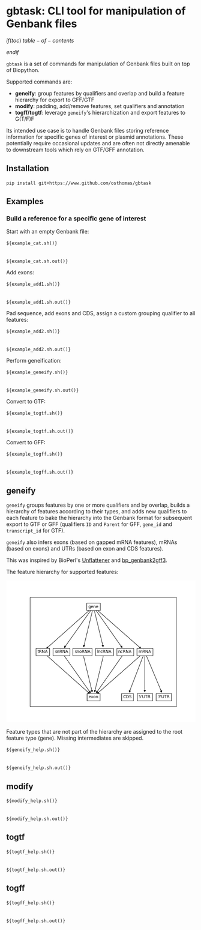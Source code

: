 # gbtask: CLI tool for manipulation of Genbank files

$if(toc)$
$table-of-contents$

$endif$

`gbtask` is a set of commands for manipulation of Genbank files built on top
of Biopython.

Supported commands are:

* **geneify**: group features by qualifiers and overlap and build a feature hierarchy for export to GFF/GTF
* **modify**: padding, add/remove features, set qualifiers and annotation
* **togff/togtf**: leverage `geneify`'s hierarchization and export features to G(T/F)F

Its intended use case is to handle Genbank files storing reference information for specific genes of interest or plasmid annotations.
These potentially require occasional updates and are often not directly amenable to downstream tools which rely on GTF/GFF annotation.


## Installation

```
pip install git+https://www.github.com/osthomas/gbtask
```


## Examples

### Build a reference for a specific gene of interest

Start with an empty Genbank file:

```
${example_cat.sh()}


${example_cat.sh.out()}

```


Add exons:

```
${example_add1.sh()}


${example_add1.sh.out()}

```


Pad sequence, add exons and CDS, assign a custom grouping qualifier to all features:

```
${example_add2.sh()}


${example_add2.sh.out()}

```

Perform geneification:

```
${example_geneify.sh()}


${example_geneify.sh.out()}

```

Convert to GTF:

```
${example_togtf.sh()}


${example_togtf.sh.out()}

```

Convert to GFF:

```
${example_togff.sh()}


${example_togff.sh.out()}

```


## geneify

`geneify` groups features by one or more qualifiers and by overlap, builds a hierarchy of features according to their types, and adds new qualifiers to each feature to bake the hierarchy into the Genbank format for subsequent export to GTF or GFF (qualifiers `ID` and `Parent` for GFF, `gene_id` and `transcript_id` for GTF).

`geneify` also infers exons (based on gapped mRNA features), mRNAs (based on exons) and UTRs (based on exon and CDS features).

This was inspired by BioPerl's
[Unflattener](https://metacpan.org/dist/BioPerl/source/lib/Bio/SeqFeature/Tools/Unflattener.pm)
and
[bp_genbank2gff3](https://metacpan.org/dist/BioPerl/view/bin/bp_genbank2gff3).

The feature hierarchy for supported features:

![Default Type Tree](typetree.png)

Feature types that are not part of the hierarchy are assigned to the root feature type (gene).
Missing intermediates are skipped.

```
${geneify_help.sh()}


${geneify_help.sh.out()}

```


## modify

```
${modify_help.sh()}


${modify_help.sh.out()}

```


## togtf


```
${togtf_help.sh()}


${togtf_help.sh.out()}

```



## togff


```
${togff_help.sh()}


${togff_help.sh.out()}

```
